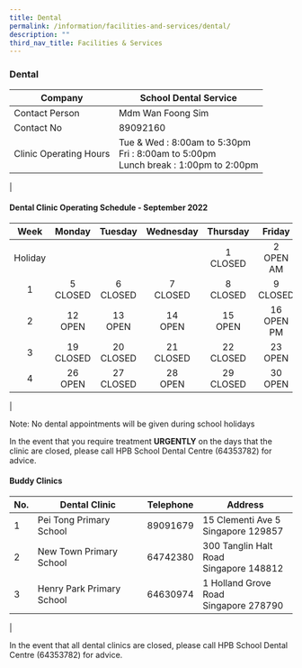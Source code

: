```yaml
---
title: Dental
permalink: /information/facilities-and-services/dental/
description: ""
third_nav_title: Facilities & Services
---
```

### **Dental**

| Company | School Dental Service |
|---|---|
| Contact Person | Mdm Wan Foong Sim |
| Contact No | 89092160 |
| Clinic Operating Hours  | Tue & Wed : 8:00am to 5:30pm<br>Fri : 8:00am to 5:00pm <br>Lunch break : 1:00pm to 2:00pm |
|

#### **Dental Clinic Operating Schedule - September 2022**

| Week | Monday | Tuesday | Wednesday | Thursday | Friday |
|:---:|---|---|---|---|---|
| <center> Holiday |  |  |  |<center>1<br>CLOSED  |<center> 2<br>OPEN AM| 
| <center> 1 | <center> 5<br>CLOSED  | <center> 6<br>CLOSED  | <center> 7<br>CLOSED  | <center> 8<br>CLOSED  | <center> 9<br>CLOSED  |
| <center> 2 | <center> 12<br>OPEN| <center> 13 <br>OPEN  | <center> 14<br>OPEN | <center> 15<br>OPEN | <center> 16<br>OPEN PM  |
| <center> 3 |  <center> 19<br>CLOSED | <center> 20<br>CLOSED | <center> 21<br>CLOSED |  <center> 22<br>CLOSED | <center> 23<br>OPEN |
| <center> 4 |  <center> 26<br>OPEN | <center> 27<br>CLOSED |   <center> 28<br>OPEN |<center> 29<br>CLOSED |   <center> 30<br>OPEN |   |  |
|

Note: No dental appointments will be given during school holidays

In the event that you require treatment **URGENTLY** on the days that the clinic are closed, please call HPB School Dental Centre (64353782) for advice.

#### **Buddy Clinics**

| No. | Dental Clinic | Telephone | Address |
|---|---|:---:|---|
| 1 | Pei Tong Primary School | 89091679 | 15 Clementi Ave 5<br>Singapore 129857 |
| 2 | New Town Primary School |  64742380 | 300 Tanglin Halt Road<br>Singapore 148812 |
| 3 | Henry Park Primary School | 64630974 | 1 Holland Grove Road<br>Singapore 278790 |
|

In the event that all dental clinics are closed, please call HPB School Dental Centre (64353782) for advice.
